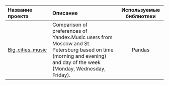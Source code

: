 | **Название проекта**  | **Описание**                   | **Используемые библиотеки** |
| :-------------------- | :--------------------          |:---------------------------:|
| [Big_cities_music](https://github.com/1ldarb/Data_analyst/tree/main/big_cities_music)| Comparison of preferences of Yandex.Music users from Moscow and St. Petersburg based on time (morning and evening) and day of the week (Monday, Wednesday, Friday).       | Pandas |
